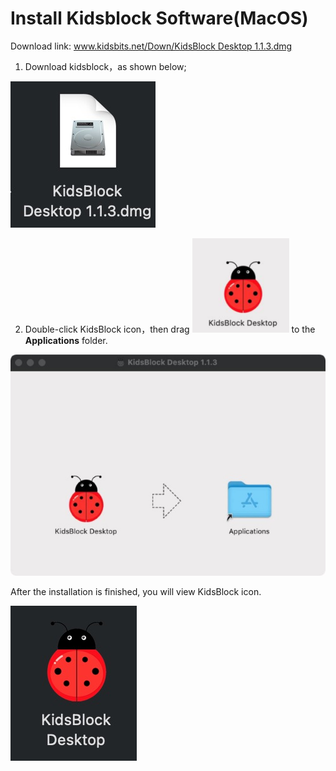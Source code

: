 # Install Kidsblock Software(MacOS)

Download link: [www.kidsbits.net/Down/KidsBlock
Desktop 1.1.3.dmg](http://www.kidsbits.net/Down/KidsBlock%20Desktop%201.1.3.dmg)

1.  Download kidsblock，as shown below;

![](/media/178f0b5fc894cc1fd786e1186e37f402.jpeg)

2.  Double-click KidsBlock icon，then drag ![](/media/eff4f1fddac8ccf4b80b2d526ca67a08.png) to the
    **Applications** folder.

![](/media/f63bcac690f9076ceaafb8cf4261fd9b.jpeg)

After the installation is finished, you will view KidsBlock icon.

![](/media/87729519705c0adfa10b20b40221c0de.jpeg)
